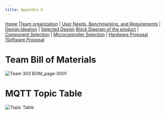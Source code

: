 ```yaml
---
title: Appendix D
---
```


[Home](/index.md) |[Team organization](/Team_organization.md) | [User Needs, Benchmarking, and Requirements](/User_Needs_Benchmarking_Requirements.md) | [Design Ideation](/Design_Ideation.md) | [Selected Design](/Selected_Design.md)
[Block Diagram of the product](/Block_Diagram_of_the_product.md) | [Component Selection](/Component_Selection.md) | [Microcontroller Selection](/Microcontroller_Selection.md) | [Hardware Proposal](/Hardware_Proposal.md) |[Software Proposal](/Software_Proposal.md)

# Team Bill of Materials

![Team 303 BOM_page-0001](https://github.com/EGR314-Spring2024-Team303/EGR314-Spring2024-Team303.github.io/assets/156623314/541a20f5-b179-4ede-8635-70d703958cf2)

# MQTT Topic Table
![Topic Table](https://github.com/EGR314-Spring2024-Team303/EGR314-Spring2024-Team303.github.io/assets/156718379/9919d1a5-ea55-40c7-9048-11ab02e601d0)

